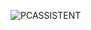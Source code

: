 
![PCASSISTENT](https://github.com/CallforHelp/PC-Assistent/blob/master/src/c4h/images/Pc_Assisten.PNG)

